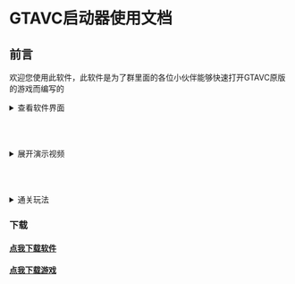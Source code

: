 # GTAVC启动器使用文档
## 前言
欢迎您使用此软件，此软件是为了群里面的各位小伙伴能够快速打开GTAVC原版的游戏而编写的

<details>

<summary>查看软件界面</summary>

## 关于软件

### 界面
![软件界面](src/jm.png)

</details>

<br/><br/>

<details>

<summary>展开演示视频</summary>

<!-- [解压演示](/src/jy.mp4 ':include :type=video width=100% height=400px controls') -->
#### 解压全过程

![解压全过程](/src/jy.gif)<br/>
[高清视频点我查看](/jy.html)
<!-- <video controls width="768px" height="432px" source src="/src/jy.mp4" type="video/mp4"></video> -->
	
	
#### 简单快捷的DirectX修复
![快速打开DX修复工具全自动修复](/src/dx.gif)

#### 快速启动游戏
![点击即可启动](/src/lun.gif)

</details>

<br/><br/>

<details>

<summary>通关玩法</summary>

#### 通关玩法
<iframe src="//player.bilibili.com/player.html?aid=421854885&bvid=BV1v3411t7zQ&cid=445817165&page=1" scrolling="no" border="0" frameborder="no" framespacing="0" allowfullscreen="true" width="900px" height="600px"> </iframe>

</details>

### 下载
#### <a href="https://sgss-1304995454.cos.ap-guangzhou.myqcloud.com/software/GTAVC%E5%90%AF%E5%8A%A8%E5%99%A8.exe" download="GTAVC启动器.exe">点我下载软件</a><br/>
#### <a href="https://sgss-1304995454.cos.ap-guangzhou.myqcloud.com/%E7%BD%AA%E6%81%B6%E9%83%BD%E5%B8%82%E4%B8%AD%E6%96%87%E7%89%88.zip" download="罪恶都市中文版.zip">点我下载游戏</a>